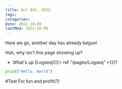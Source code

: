 ```yaml
---
title: Oct 9th, 2022
tags:
categories:
date: 2022-10-09
lastMod: 2022-10-09
---
```

Here we go, another day has already begun!

Huh, why isn't this page showing up?

  + What's up [Logseq]({{< ref "/pages/Logseq" >}})?

```python
print("Hello, World")
```

#Test For fun and profit(?)
